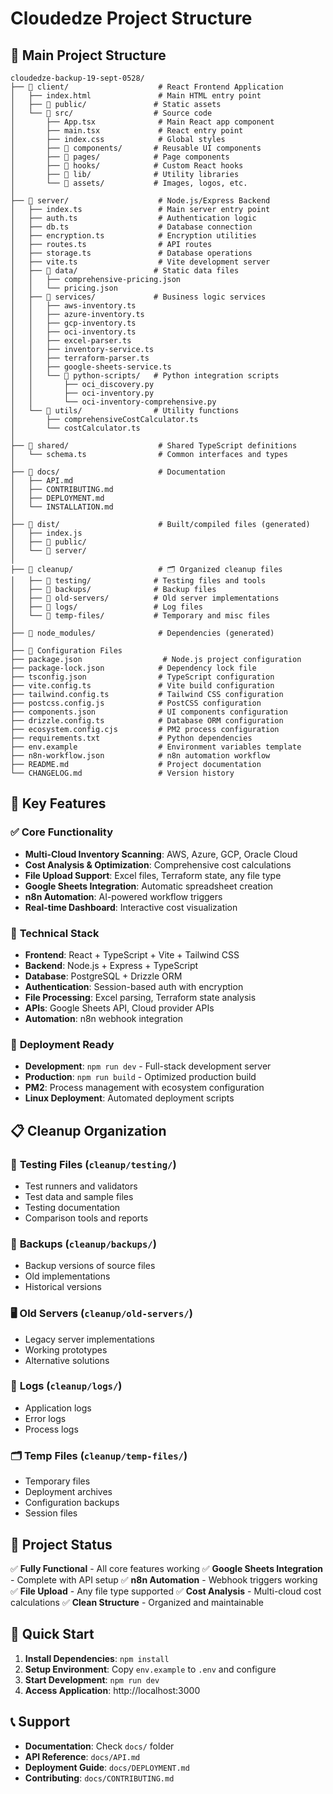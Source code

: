# Cloudedze Project Structure

## 📁 Main Project Structure

```
cloudedze-backup-19-sept-0528/
├── 📁 client/                    # React Frontend Application
│   ├── index.html               # Main HTML entry point
│   ├── 📁 public/               # Static assets
│   └── 📁 src/                  # Source code
│       ├── App.tsx              # Main React app component
│       ├── main.tsx             # React entry point
│       ├── index.css            # Global styles
│       ├── 📁 components/       # Reusable UI components
│       ├── 📁 pages/            # Page components
│       ├── 📁 hooks/            # Custom React hooks
│       ├── 📁 lib/              # Utility libraries
│       └── 📁 assets/           # Images, logos, etc.
│
├── 📁 server/                    # Node.js/Express Backend
│   ├── index.ts                 # Main server entry point
│   ├── auth.ts                  # Authentication logic
│   ├── db.ts                    # Database connection
│   ├── encryption.ts            # Encryption utilities
│   ├── routes.ts                # API routes
│   ├── storage.ts               # Database operations
│   ├── vite.ts                  # Vite development server
│   ├── 📁 data/                 # Static data files
│   │   ├── comprehensive-pricing.json
│   │   └── pricing.json
│   ├── 📁 services/             # Business logic services
│   │   ├── aws-inventory.ts
│   │   ├── azure-inventory.ts
│   │   ├── gcp-inventory.ts
│   │   ├── oci-inventory.ts
│   │   ├── excel-parser.ts
│   │   ├── inventory-service.ts
│   │   ├── terraform-parser.ts
│   │   ├── google-sheets-service.ts
│   │   └── 📁 python-scripts/   # Python integration scripts
│   │       ├── oci_discovery.py
│   │       ├── oci-inventory.py
│   │       └── oci-inventory-comprehensive.py
│   └── 📁 utils/                # Utility functions
│       ├── comprehensiveCostCalculator.ts
│       └── costCalculator.ts
│
├── 📁 shared/                    # Shared TypeScript definitions
│   └── schema.ts                # Common interfaces and types
│
├── 📁 docs/                      # Documentation
│   ├── API.md
│   ├── CONTRIBUTING.md
│   ├── DEPLOYMENT.md
│   └── INSTALLATION.md
│
├── 📁 dist/                      # Built/compiled files (generated)
│   ├── index.js
│   ├── 📁 public/
│   └── 📁 server/
│
├── 📁 cleanup/                   # 🗂️ Organized cleanup files
│   ├── 📁 testing/              # Testing files and tools
│   ├── 📁 backups/              # Backup files
│   ├── 📁 old-servers/          # Old server implementations
│   ├── 📁 logs/                 # Log files
│   └── 📁 temp-files/           # Temporary and misc files
│
├── 📁 node_modules/              # Dependencies (generated)
│
├── 📄 Configuration Files
├── package.json                  # Node.js project configuration
├── package-lock.json            # Dependency lock file
├── tsconfig.json                # TypeScript configuration
├── vite.config.ts               # Vite build configuration
├── tailwind.config.ts           # Tailwind CSS configuration
├── postcss.config.js            # PostCSS configuration
├── components.json              # UI components configuration
├── drizzle.config.ts            # Database ORM configuration
├── ecosystem.config.cjs         # PM2 process configuration
├── requirements.txt             # Python dependencies
├── env.example                  # Environment variables template
├── n8n-workflow.json            # n8n automation workflow
├── README.md                    # Project documentation
└── CHANGELOG.md                 # Version history
```

## 🎯 Key Features

### ✅ **Core Functionality**
- **Multi-Cloud Inventory Scanning**: AWS, Azure, GCP, Oracle Cloud
- **Cost Analysis & Optimization**: Comprehensive cost calculations
- **File Upload Support**: Excel files, Terraform state, any file type
- **Google Sheets Integration**: Automatic spreadsheet creation
- **n8n Automation**: AI-powered workflow triggers
- **Real-time Dashboard**: Interactive cost visualization

### 🔧 **Technical Stack**
- **Frontend**: React + TypeScript + Vite + Tailwind CSS
- **Backend**: Node.js + Express + TypeScript
- **Database**: PostgreSQL + Drizzle ORM
- **Authentication**: Session-based auth with encryption
- **File Processing**: Excel parsing, Terraform state analysis
- **APIs**: Google Sheets API, Cloud provider APIs
- **Automation**: n8n webhook integration

### 🚀 **Deployment Ready**
- **Development**: `npm run dev` - Full-stack development server
- **Production**: `npm run build` - Optimized production build
- **PM2**: Process management with ecosystem configuration
- **Linux Deployment**: Automated deployment scripts

## 📋 **Cleanup Organization**

### 🧪 **Testing Files** (`cleanup/testing/`)
- Test runners and validators
- Test data and sample files
- Testing documentation
- Comparison tools and reports

### 💾 **Backups** (`cleanup/backups/`)
- Backup versions of source files
- Old implementations
- Historical versions

### 🖥️ **Old Servers** (`cleanup/old-servers/`)
- Legacy server implementations
- Working prototypes
- Alternative solutions

### 📝 **Logs** (`cleanup/logs/`)
- Application logs
- Error logs
- Process logs

### 🗂️ **Temp Files** (`cleanup/temp-files/`)
- Temporary files
- Deployment archives
- Configuration backups
- Session files

## 🎉 **Project Status**

✅ **Fully Functional** - All core features working
✅ **Google Sheets Integration** - Complete with API setup
✅ **n8n Automation** - Webhook triggers working
✅ **File Upload** - Any file type supported
✅ **Cost Analysis** - Multi-cloud cost calculations
✅ **Clean Structure** - Organized and maintainable

## 🚀 **Quick Start**

1. **Install Dependencies**: `npm install`
2. **Setup Environment**: Copy `env.example` to `.env` and configure
3. **Start Development**: `npm run dev`
4. **Access Application**: http://localhost:3000

## 📞 **Support**

- **Documentation**: Check `docs/` folder
- **API Reference**: `docs/API.md`
- **Deployment Guide**: `docs/DEPLOYMENT.md`
- **Contributing**: `docs/CONTRIBUTING.md`
